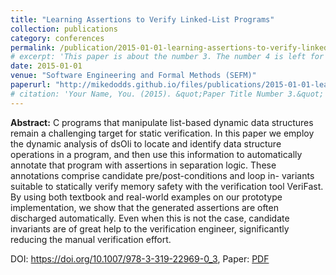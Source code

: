 ```yaml
---
title: "Learning Assertions to Verify Linked-List Programs"
collection: publications
category: conferences
permalink: /publication/2015-01-01-learning-assertions-to-verify-linked-list-programs
# excerpt: 'This paper is about the number 3. The number 4 is left for future work.'
date: 2015-01-01
venue: "Software Engineering and Formal Methods (SEFM)"
paperurl: "http://mikedodds.github.io/files/publications/2015-01-01-learning-assertions-to-verify-linked-list-programs.pdf"
# citation: 'Your Name, You. (2015). &quot;Paper Title Number 3.&quot; <i>Journal 1</i>. 1(3).'
---
```


**Abstract:** C programs that manipulate list-based dynamic data structures remain a challenging target for static verification. In this paper we employ the dynamic analysis of dsOli to locate and identify data structure operations in a program, and then use this information to automatically annotate that program with assertions in separation logic. These annotations comprise candidate pre/post-conditions and loop in- variants suitable to statically verify memory safety with the verification tool VeriFast. By using both textbook and real-world examples on our prototype implementation, we show that the generated assertions are often discharged automatically. Even when this is not the case, candidate invariants are of great help to the verification engineer, significantly reducing the manual verification effort.

DOI: <https://doi.org/10.1007/978-3-319-22969-0_3>, Paper: [PDF](http://mikedodds.github.io/files/publications/2015-01-01-learning-assertions-to-verify-linked-list-programs.pdf)


